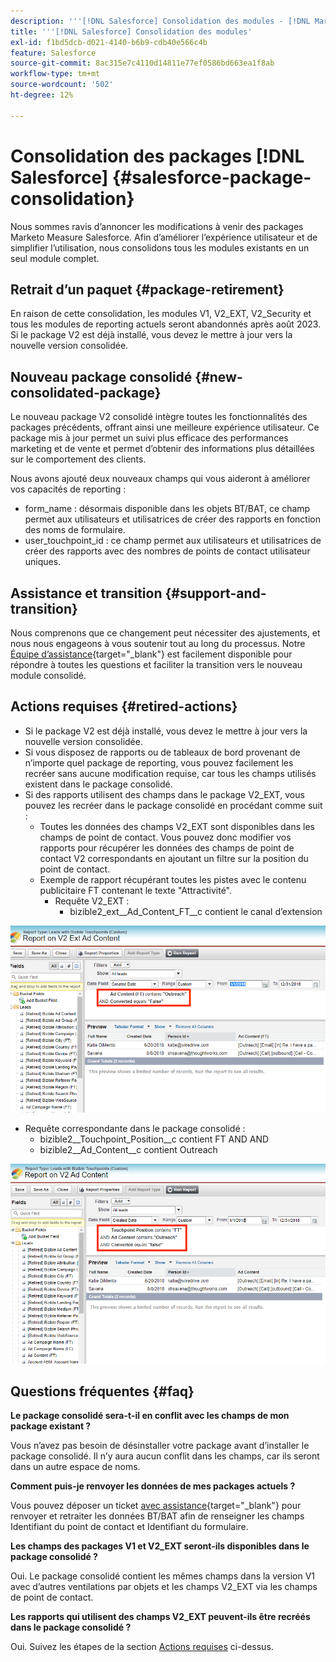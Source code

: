 ```yaml
---
description: '''[!DNL Salesforce] Consolidation des modules - [!DNL Marketo Measure] - Documentation du produit"'
title: '''[!DNL Salesforce] Consolidation des modules'
exl-id: f1bd5dcb-d021-4140-b6b9-cdb40e566c4b
feature: Salesforce
source-git-commit: 8ac315e7c4110d14811e77ef0586bd663ea1f8ab
workflow-type: tm+mt
source-wordcount: '502'
ht-degree: 12%

---
```


# Consolidation des packages [!DNL Salesforce] {#salesforce-package-consolidation}

Nous sommes ravis d’annoncer les modifications à venir des packages Marketo Measure Salesforce. Afin d’améliorer l’expérience utilisateur et de simplifier l’utilisation, nous consolidons tous les modules existants en un seul module complet.

## Retrait d’un paquet {#package-retirement}

En raison de cette consolidation, les modules V1, V2_EXT, V2_Security et tous les modules de reporting actuels seront abandonnés après août 2023. Si le package V2 est déjà installé, vous devez le mettre à jour vers la nouvelle version consolidée.

## Nouveau package consolidé {#new-consolidated-package}

Le nouveau package V2 consolidé intègre toutes les fonctionnalités des packages précédents, offrant ainsi une meilleure expérience utilisateur. Ce package mis à jour permet un suivi plus efficace des performances marketing et de vente et permet d’obtenir des informations plus détaillées sur le comportement des clients.

Nous avons ajouté deux nouveaux champs qui vous aideront à améliorer vos capacités de reporting :

* form_name : désormais disponible dans les objets BT/BAT, ce champ permet aux utilisateurs et utilisatrices de créer des rapports en fonction des noms de formulaire.
* user_touchpoint_id : ce champ permet aux utilisateurs et utilisatrices de créer des rapports avec des nombres de points de contact utilisateur uniques.

## Assistance et transition {#support-and-transition}

Nous comprenons que ce changement peut nécessiter des ajustements, et nous nous engageons à vous soutenir tout au long du processus. Notre [Équipe d’assistance](https://nation.marketo.com/t5/support/ct-p/Support){target="_blank"} est facilement disponible pour répondre à toutes les questions et faciliter la transition vers le nouveau module consolidé.

## Actions requises {#retired-actions}

* Si le package V2 est déjà installé, vous devez le mettre à jour vers la nouvelle version consolidée.
* Si vous disposez de rapports ou de tableaux de bord provenant de n’importe quel package de reporting, vous pouvez facilement les recréer sans aucune modification requise, car tous les champs utilisés existent dans le package consolidé.
* Si des rapports utilisent des champs dans le package V2_EXT, vous pouvez les recréer dans le package consolidé en procédant comme suit :
   * Toutes les données des champs V2_EXT sont disponibles dans les champs de point de contact. Vous pouvez donc modifier vos rapports pour récupérer les données des champs de point de contact V2 correspondants en ajoutant un filtre sur la position du point de contact.
   * Exemple de rapport récupérant toutes les pistes avec le contenu publicitaire FT contenant le texte &quot;Attractivité&quot;.
      * Requête V2_EXT :
         * bizible2_ext__Ad_Content_FT__c contient le canal d’extension

![](assets/package-consolidation-1.png)

* Requête correspondante dans le package consolidé :
   * bizible2__Touchpoint_Position__c contient FT AND AND
   * bizible2__Ad_Content__c contient Outreach

![](assets/salesforce-package-consolidation-2.png)

## Questions fréquentes {#faq}

**Le package consolidé sera-t-il en conflit avec les champs de mon package existant ?**

Vous n’avez pas besoin de désinstaller votre package avant d’installer le package consolidé. Il n’y aura aucun conflit dans les champs, car ils seront dans un autre espace de noms.

**Comment puis-je renvoyer les données de mes packages actuels ?**

Vous pouvez déposer un ticket [avec assistance](https://nation.marketo.com/t5/support/ct-p/Support){target="_blank"} pour renvoyer et retraiter les données BT/BAT afin de renseigner les champs Identifiant du point de contact et Identifiant du formulaire.

**Les champs des packages V1 et V2_EXT seront-ils disponibles dans le package consolidé ?**

Oui. Le package consolidé contient les mêmes champs dans la version V1 avec d’autres ventilations par objets et les champs V2_EXT via les champs de point de contact.

**Les rapports qui utilisent des champs V2_EXT peuvent-ils être recréés dans le package consolidé ?**

Oui. Suivez les étapes de la section [Actions requises](#retired-actions) ci-dessus.
